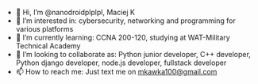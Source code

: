 - 👋 Hi, I’m @nanodroidplplpl, Maciej K
- 👀 I’m interested in: cybersecurity, networking and programming for various platforms 
- 🌱 I’m currently learning: CCNA 200-120, studying at WAT-Military Technical Academy
- 💞️ I’m looking to collaborate as: Python junior developer, C++ developer, Python django developer, node.js developer, fullstack developer
- 📫 How to reach me: Just text me on mkawka100@gmail.com

<!---
nanodroidplplpl/nanodroidplplpl is a ✨ special ✨ repository because its `README.md` (this file) appears on your GitHub profile.
You can click the Preview link to take a look at your changes.
--->
